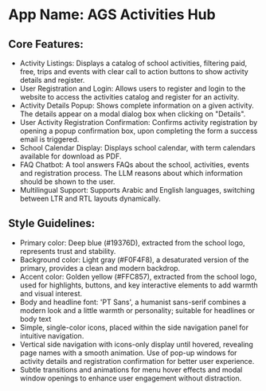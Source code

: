 # **App Name**: AGS Activities Hub

## Core Features:

- Activity Listings: Displays a catalog of school activities, filtering paid, free, trips and events with clear call to action buttons to show activity details and register.
- User Registration and Login: Allows users to register and login to the website to access the activities catalog and register for an activity.
- Activity Details Popup: Shows complete information on a given activity. The details appear on a modal dialog box when clicking on "Details".
- User Activity Registration Confirmation: Confirms activity registration by opening a popup confirmation box, upon completing the form a success email is triggered.
- School Calendar Display: Displays school calendar, with term calendars available for download as PDF.
- FAQ Chatbot: A tool answers FAQs about the school, activities, events and registration process. The LLM reasons about which information should be shown to the user.  
- Multilingual Support: Supports Arabic and English languages, switching between LTR and RTL layouts dynamically.

## Style Guidelines:

- Primary color: Deep blue (#19376D), extracted from the school logo, represents trust and stability.
- Background color: Light gray (#F0F4F8), a desaturated version of the primary, provides a clean and modern backdrop.
- Accent color: Golden yellow (#FFC857), extracted from the school logo, used for highlights, buttons, and key interactive elements to add warmth and visual interest.
- Body and headline font: 'PT Sans', a humanist sans-serif combines a modern look and a little warmth or personality; suitable for headlines or body text
- Simple, single-color icons, placed within the side navigation panel for intuitive navigation.
- Vertical side navigation with icons-only display until hovered, revealing page names with a smooth animation. Use of pop-up windows for activity details and registration confirmation for better user experience.
- Subtle transitions and animations for menu hover effects and modal window openings to enhance user engagement without distraction.